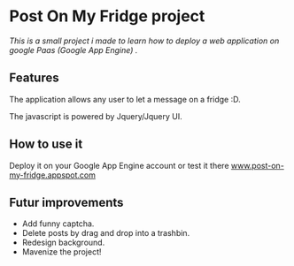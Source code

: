 # Post On My Fridge project

*This is a small project i made to learn how to deploy a web application on google Paas (Google App Engine) .*

## Features 

The application allows any user to let a message on a fridge :D.

The javascript is powered by Jquery/Jquery UI.

## How to use it

Deploy it on your Google App Engine account or test it there www.post-on-my-fridge.appspot.com

## Futur improvements

* Add funny captcha.
* Delete posts by drag and drop into a trashbin.
* Redesign background.
* Mavenize the project!

